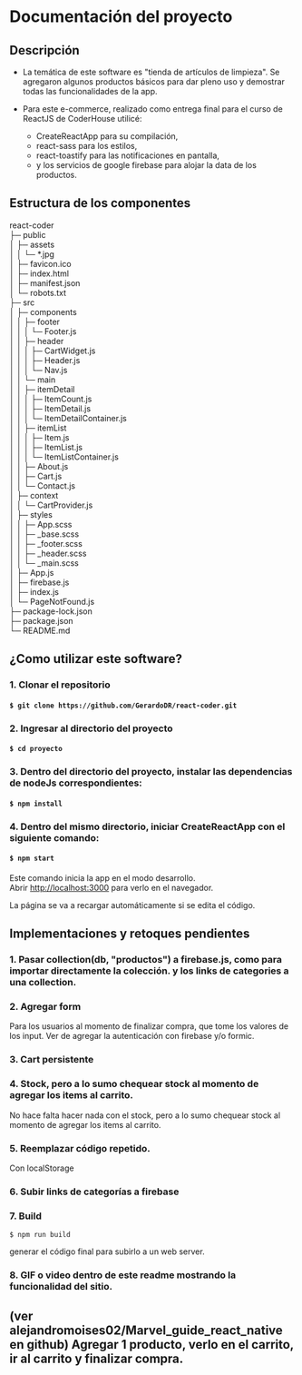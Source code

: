 # Documentación del proyecto

## Descripción

* La temática de este software es "tienda de artículos de limpieza". Se agregaron algunos productos básicos para dar pleno uso y demostrar todas las funcionalidades de la app.

* Para este e-commerce, realizado como entrega final para el curso de ReactJS de CoderHouse utilicé:
    * CreateReactApp para su compilación,
    * react-sass para los estilos,
    * react-toastify para las notificaciones en pantalla,
    * y los servicios de google firebase para alojar la data de los productos.


## Estructura de los componentes

react-coder                            
├─ public                              
│  ├─ assets                           
│  │  └─ *.jpg                   
│  ├─ favicon.ico                      
│  ├─ index.html                       
│  ├─ manifest.json                    
│  └─ robots.txt                       
├─ src                                 
│  ├─ components                       
│  │  ├─ footer                        
│  │  │  └─ Footer.js                  
│  │  ├─ header                        
│  │  │  ├─ CartWidget.js              
│  │  │  ├─ Header.js                  
│  │  │  └─ Nav.js                     
│  │  └─ main                          
│  │     ├─ itemDetail                 
│  │     │  ├─ ItemCount.js            
│  │     │  ├─ ItemDetail.js           
│  │     │  └─ ItemDetailContainer.js  
│  │     ├─ itemList                   
│  │     │  ├─ Item.js                 
│  │     │  ├─ ItemList.js             
│  │     │  └─ ItemListContainer.js    
│  │     ├─ About.js                   
│  │     ├─ Cart.js                    
│  │     └─ Contact.js                 
│  ├─ context                          
│  │  └─ CartProvider.js               
│  ├─ styles                           
│  │  ├─ App.scss                      
│  │  ├─ _base.scss                    
│  │  ├─ _footer.scss                  
│  │  ├─ _header.scss                  
│  │  └─ _main.scss                    
│  ├─ App.js                           
│  ├─ firebase.js                      
│  ├─ index.js                         
│  └─ PageNotFound.js                  
├─ package-lock.json                   
├─ package.json                        
└─ README.md                           


## ¿Como utilizar este software?

### 1. Clonar el repositorio

#### `$ git clone https://github.com/GerardoDR/react-coder.git`

### 2. Ingresar al directorio del proyecto

#### `$ cd proyecto`

### 3. Dentro del directorio del proyecto, instalar las dependencias de nodeJs correspondientes:

#### `$ npm install`

### 4. Dentro del mismo directorio, iniciar CreateReactApp con el siguiente comando:

#### `$ npm start`

Este comando inicia la app en el modo desarrollo.  
Abrir [http://localhost:3000](http://localhost:3000) para verlo en el navegador.

La página se va a recargar automáticamente si se edita el código.  

## Implementaciones y retoques pendientes

 ### 1. Pasar collection(db, "productos") a firebase.js, como para importar directamente la colección. y los links de categories a una collection.
### 2. Agregar form
Para los usuarios al momento de finalizar compra, que tome los valores de los input. Ver de agregar la autenticación con firebase y/o formic.

### 3. Cart persistente
### 4. Stock, pero a lo sumo chequear stock al momento de agregar los items al carrito.
No hace falta hacer nada con el stock, pero a lo sumo chequear stock al momento de agregar los items al carrito.
### 5. Reemplazar código repetido.
Con localStorage
### 6. Subir links de categorías a firebase
### 7. Build
`$ npm run build`

generar el código final para subirlo a un web server.
### 8. GIF o video dentro de este readme mostrando la funcionalidad del sitio. 
(ver alejandromoises02/Marvel_guide_react_native en github)
Agregar 1 producto, verlo en el carrito, ir al carrito y finalizar compra.
--------------------------------------------------------------------------------------------  